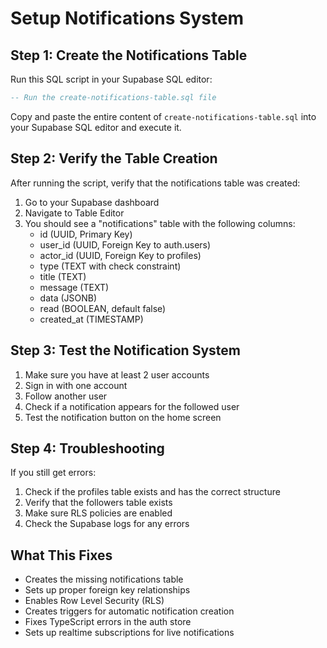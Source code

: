 # Setup Notifications System

## Step 1: Create the Notifications Table

Run this SQL script in your Supabase SQL editor:

```sql
-- Run the create-notifications-table.sql file
```

Copy and paste the entire content of `create-notifications-table.sql` into your Supabase SQL editor and execute it.

## Step 2: Verify the Table Creation

After running the script, verify that the notifications table was created:

1. Go to your Supabase dashboard
2. Navigate to Table Editor
3. You should see a "notifications" table with the following columns:
   - id (UUID, Primary Key)
   - user_id (UUID, Foreign Key to auth.users)
   - actor_id (UUID, Foreign Key to profiles)
   - type (TEXT with check constraint)
   - title (TEXT)
   - message (TEXT)
   - data (JSONB)
   - read (BOOLEAN, default false)
   - created_at (TIMESTAMP)

## Step 3: Test the Notification System

1. Make sure you have at least 2 user accounts
2. Sign in with one account
3. Follow another user
4. Check if a notification appears for the followed user
5. Test the notification button on the home screen

## Step 4: Troubleshooting

If you still get errors:

1. Check if the profiles table exists and has the correct structure
2. Verify that the followers table exists
3. Make sure RLS policies are enabled
4. Check the Supabase logs for any errors

## What This Fixes

- Creates the missing notifications table
- Sets up proper foreign key relationships
- Enables Row Level Security (RLS)
- Creates triggers for automatic notification creation
- Fixes TypeScript errors in the auth store
- Sets up realtime subscriptions for live notifications